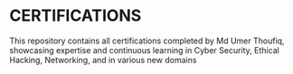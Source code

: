 # CERTIFICATIONS
This repository contains all certifications completed by Md Umer Thoufiq, showcasing expertise and continuous learning in Cyber Security, Ethical Hacking, Networking, and in various new domains
